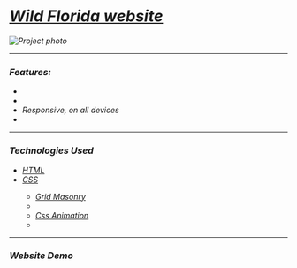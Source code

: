 <h1><em><a href="https://wild-florida-mvstoyan.netlify.app" target="_blank">Wild Florida website</a><em></h1>
    <img src="responsiveFL.png" alt="Project photo" width="auto">
<hr>
  <h3>Features:</h3>
    <ul>
      <li></li>
      <li></li>
      <li>Responsive, on all devices</li>
      <li></li>
   </ul>
<hr>
  <h3>Technologies Used</h3>
   <ul>
      <li><a href="https://www.w3schools.com/html/" target="_blank">HTML</a></li>
      <li><a href="https://www.w3schools.com/css/" target="_blank">CSS</a></li>
        <ul>
          <li><a href="https://www.w3schools.com/js/" target="_blank">Grid Masonry<li>
      <li><a href="https://www.w3schools.com/js/" target="_blank">Css Animation<a><li>
        </ul>
   </ul>
<hr>
  <h3>Website Demo</h3>
<div>


</div>
